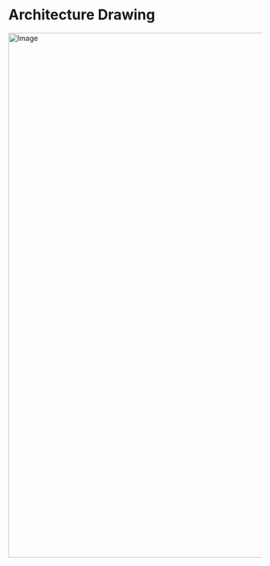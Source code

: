 # Architecture Drawing
<img width="2010" height="1043" alt="Image" src="https://github.com/user-attachments/assets/9e02a9b4-a25f-48c0-9626-a386ab430030" />
